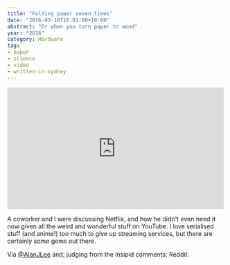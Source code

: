 ```yaml
---
title: "Folding paper seven times"
date: "2016-03-16T16:01:00+10:00"
abstract: "Or when you turn paper to wood"
year: "2016"
category: Hardware
tag:
- paper
- science
- video
- written-in-sydney
---
```

<p></p>

<iframe width="500" height="281" src="https://www.youtube.com/embed/KuG_CeEZV6w" frameborder="0" allowfullscreen></iframe>

A coworker and I were discussing Netflix, and how he didn't even need it now given all the weird and wonderful stuff on YouTube. I love serialised stuff (and anime!) too much to give up streaming services, but there are certainly some gems out there.

Via <a href="https://twitter.com/alanjlee">@AlanJLee</a> and; judging from the insipid comments; Reddit.


